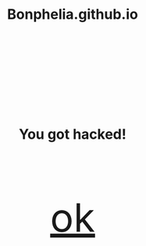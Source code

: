 # Bonphelia.github.io
<html>
<head>
	<meta charset="UTF-8">
	<title> Survive </title>
</head>
<style>
	body{background-image:url("hintergrundbild.webp");
		text-align:center;
			}

	h1{text-align:center;
		color:red;
		text-decoration:underline;
		font-size:146px;
			}

	.groß{font-size:80px;
			}



</style>



<body>
	<br><br><br><br><br><br><br><br><br>
	<h1> You got hacked! </h1>
	<br><br><br><br><br>
	<span class="groß">
	<a href="zweite_seite.html"> ok </a>
	</span>


</body>
</html>
